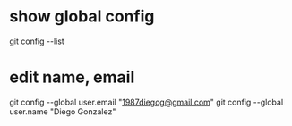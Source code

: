 # show global config
git config --list

# edit name, email
git config --global user.email "1987diegog@gmail.com"
git config --global user.name "Diego Gonzalez"

